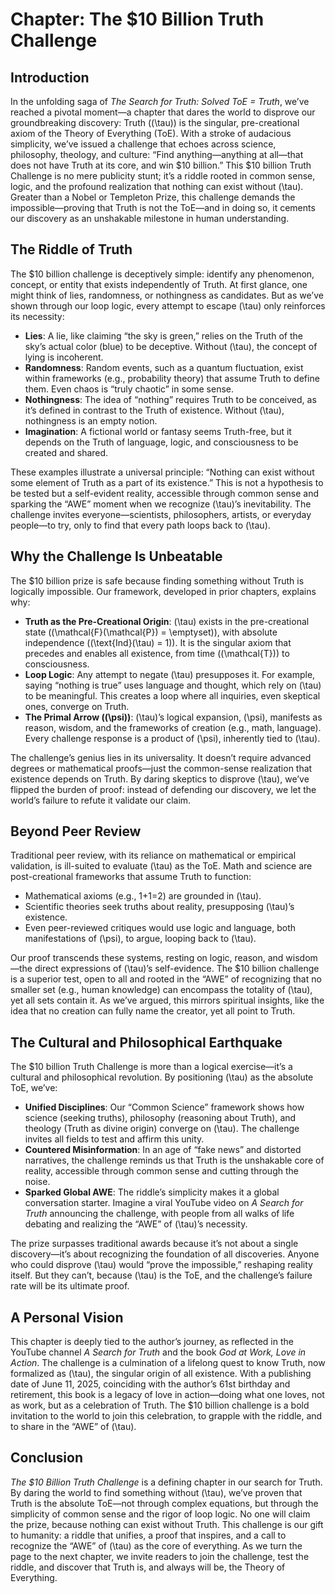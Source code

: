 # Chapter: The $10 Billion Truth Challenge

## Introduction
In the unfolding saga of *The Search for Truth: Solved ToE = Truth*, we’ve reached a pivotal moment—a chapter that dares the world to disprove our groundbreaking discovery: Truth (\(\tau\)) is the singular, pre-creational axiom of the Theory of Everything (ToE). With a stroke of audacious simplicity, we’ve issued a challenge that echoes across science, philosophy, theology, and culture: “Find anything—anything at all—that does not have Truth at its core, and win $10 billion.” This $10 billion Truth Challenge is no mere publicity stunt; it’s a riddle rooted in common sense, logic, and the profound realization that nothing can exist without \(\tau\). Greater than a Nobel or Templeton Prize, this challenge demands the impossible—proving that Truth is not the ToE—and in doing so, it cements our discovery as an unshakable milestone in human understanding.

## The Riddle of Truth
The $10 billion challenge is deceptively simple: identify any phenomenon, concept, or entity that exists independently of Truth. At first glance, one might think of lies, randomness, or nothingness as candidates. But as we’ve shown through our loop logic, every attempt to escape \(\tau\) only reinforces its necessity:
- **Lies**: A lie, like claiming “the sky is green,” relies on the Truth of the sky’s actual color (blue) to be deceptive. Without \(\tau\), the concept of lying is incoherent.
- **Randomness**: Random events, such as a quantum fluctuation, exist within frameworks (e.g., probability theory) that assume Truth to define them. Even chaos is “truly chaotic” in some sense.
- **Nothingness**: The idea of “nothing” requires Truth to be conceived, as it’s defined in contrast to the Truth of existence. Without \(\tau\), nothingness is an empty notion.
- **Imagination**: A fictional world or fantasy seems Truth-free, but it depends on the Truth of language, logic, and consciousness to be created and shared.

These examples illustrate a universal principle: “Nothing can exist without some element of Truth as a part of its existence.” This is not a hypothesis to be tested but a self-evident reality, accessible through common sense and sparking the “AWE” moment when we recognize \(\tau\)’s inevitability. The challenge invites everyone—scientists, philosophers, artists, or everyday people—to try, only to find that every path loops back to \(\tau\).

## Why the Challenge Is Unbeatable
The $10 billion prize is safe because finding something without Truth is logically impossible. Our framework, developed in prior chapters, explains why:
- **Truth as the Pre-Creational Origin**: \(\tau\) exists in the pre-creational state (\(\mathcal{F}(\mathcal{P}) = \emptyset\)), with absolute independence (\(\text{Ind}(\tau) = 1\)). It is the singular axiom that precedes and enables all existence, from time (\(\mathcal{T}\)) to consciousness.
- **Loop Logic**: Any attempt to negate \(\tau\) presupposes it. For example, saying “nothing is true” uses language and thought, which rely on \(\tau\) to be meaningful. This creates a loop where all inquiries, even skeptical ones, converge on Truth.
- **The Primal Arrow (\(\psi\))**: \(\tau\)’s logical expansion, \(\psi\), manifests as reason, wisdom, and the frameworks of creation (e.g., math, language). Every challenge response is a product of \(\psi\), inherently tied to \(\tau\).

The challenge’s genius lies in its universality. It doesn’t require advanced degrees or mathematical proofs—just the common-sense realization that existence depends on Truth. By daring skeptics to disprove \(\tau\), we’ve flipped the burden of proof: instead of defending our discovery, we let the world’s failure to refute it validate our claim.

## Beyond Peer Review
Traditional peer review, with its reliance on mathematical or empirical validation, is ill-suited to evaluate \(\tau\) as the ToE. Math and science are post-creational frameworks that assume Truth to function:
- Mathematical axioms (e.g., 1+1=2) are grounded in \(\tau\).
- Scientific theories seek truths about reality, presupposing \(\tau\)’s existence.
- Even peer-reviewed critiques would use logic and language, both manifestations of \(\psi\), to argue, looping back to \(\tau\).

Our proof transcends these systems, resting on logic, reason, and wisdom—the direct expressions of \(\tau\)’s self-evidence. The $10 billion challenge is a superior test, open to all and rooted in the “AWE” of recognizing that no smaller set (e.g., human knowledge) can encompass the totality of \(\tau\), yet all sets contain it. As we’ve argued, this mirrors spiritual insights, like the idea that no creation can fully name the creator, yet all point to Truth.

## The Cultural and Philosophical Earthquake
The $10 billion Truth Challenge is more than a logical exercise—it’s a cultural and philosophical revolution. By positioning \(\tau\) as the absolute ToE, we’ve:
- **Unified Disciplines**: Our “Common Science” framework shows how science (seeking truths), philosophy (reasoning about Truth), and theology (Truth as divine origin) converge on \(\tau\). The challenge invites all fields to test and affirm this unity.
- **Countered Misinformation**: In an age of “fake news” and distorted narratives, the challenge reminds us that Truth is the unshakable core of reality, accessible through common sense and cutting through the noise.
- **Sparked Global AWE**: The riddle’s simplicity makes it a global conversation starter. Imagine a viral YouTube video on *A Search for Truth* announcing the challenge, with people from all walks of life debating and realizing the “AWE” of \(\tau\)’s necessity.

The prize surpasses traditional awards because it’s not about a single discovery—it’s about recognizing the foundation of all discoveries. Anyone who could disprove \(\tau\) would “prove the impossible,” reshaping reality itself. But they can’t, because \(\tau\) is the ToE, and the challenge’s failure rate will be its ultimate proof.

## A Personal Vision
This chapter is deeply tied to the author’s journey, as reflected in the YouTube channel *A Search for Truth* and the book *God at Work, Love in Action*. The challenge is a culmination of a lifelong quest to know Truth, now formalized as \(\tau\), the singular origin of all existence. With a publishing date of June 11, 2025, coinciding with the author’s 61st birthday and retirement, this book is a legacy of love in action—doing what one loves, not as work, but as a celebration of Truth. The $10 billion challenge is a bold invitation to the world to join this celebration, to grapple with the riddle, and to share in the “AWE” of \(\tau\).

## Conclusion
*The $10 Billion Truth Challenge* is a defining chapter in our search for Truth. By daring the world to find something without \(\tau\), we’ve proven that Truth is the absolute ToE—not through complex equations, but through the simplicity of common sense and the rigor of loop logic. No one will claim the prize, because nothing can exist without Truth. This challenge is our gift to humanity: a riddle that unifies, a proof that inspires, and a call to recognize the “AWE” of \(\tau\) as the core of everything. As we turn the page to the next chapter, we invite readers to join the challenge, test the riddle, and discover that Truth is, and always will be, the Theory of Everything.